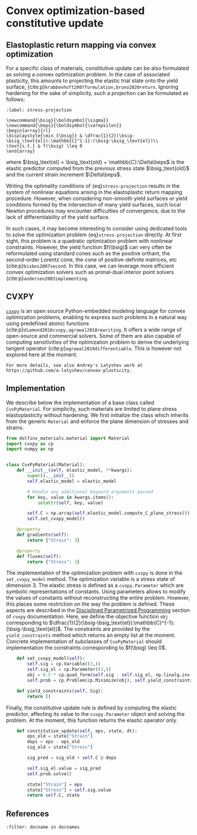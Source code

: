 # Convex optimization-based constitutive update

## Elastoplastic return mapping via convex optimization

For a specific class of materials, constitutive update can be also formulated as solving a convex optimization problem. In the case of associated plasticity, this amounts to projecting the elastic trial state onto the yield surface, {cite:p}`krabbenhoft2007formulation,bruno2020return`. Ignoring hardening for the sake of simplicity, such a projection can be formulated as follows:

```{math}
:label: stress-projection

\newcommand{\bsig}{\boldsymbol{\sigma}}
\newcommand{\beps}{\boldsymbol{\varepsilon}}
\begin{array}{rl}
\displaystyle{\min_{\bsig}} & \dfrac{1}{2}(\bsig-\bsig_\text{el}):\mathbb{C}^{-1}:(\bsig-\bsig_\text{el})\\
\text{s.t.} & f(\bsig) \leq 0
\end{array}
```

where $\bsig_\text{el} = \bsig_\text{old} + \mathbb{C}:\Delta\beps$ is the elastic predictor computed from the previous stress state $\bsig_\text{old}$ and the current strain increment $\Delta\beps$.

Writing the optimality conditions of {eq}`stress-projection` results in the system of nonlinear equations arising in the elastoplastic return mapping procedure. However, when considering non-smooth yield surfaces or yield conditions formed by the intersection of many yield surfaces, such local Newton procedures may encounter difficulties of convergence, due to the lack of differentiability of the yield surface.

In such cases, it may become interesting to consider using dedicated tools to solve the optimization problem {eq}`stress-projection` directly. At first sight, this problem is a quadratic optimization problem with nonlinear constraints. However, the yield function $f(\bsig)$ can very often be reformulated using standard cones such as the positive orthant, the second-order Lorentz cone, the cone of positive-definite matrices, etc {cite:p}`bisbos2007second`. In this case, we can leverage more efficient convex optimization solvers such as primal-dual interior point solvers {cite:p}`andersen2003implementing`.

## CVXPY

[`cvxpy`](https://www.cvxpy.org) is an open source Python-embedded modeling language for convex optimization problems, enabling to express such problems in a natural way using predefined atomic functions {cite:p}`diamond2016cvxpy,agrawal2018rewriting`. It offers a wide range of open-source and commercial solvers. Some of them are also capable of computing sensitivities of the optimization problem to derive the underlying tangent operator {cite:p}`agrawal2019differentiable`. This is however not explored here at the moment.

```{seealso}
For more details, see also Andrey's Latyshev work at https://github.com/a-latyshev/convex-plasticity.
```

## Implementation

We describe below the implementation of a base class called `CvxPyMaterial`. For simplicity, such materials are limited to plane stress elastoplasticity without hardening. We first initialize the class which inherits from the generic `Material` and enforce the plane dimension of stresses and strains. 

```python
from dolfinx_materials.material import Material
import cvxpy as cp
import numpy as np


class CvxPyMaterial(Material):
    def __init__(self, elastic_model, **kwargs):
        super().__init__()
        self.elastic_model = elastic_model

        # Handle any additional keyword arguments passed
        for key, value in kwargs.items():
            setattr(self, key, value)

        self.C = np.array(self.elastic_model.compute_C_plane_stress())
        self.set_cvxpy_model()

    @property
    def gradients(self):
        return {"Strain": 3}

    @property
    def fluxes(self):
        return {"Stress": 3}
```

The implementation of the optimization problem with `cvxpy` is done in the `set_cvxpy_model` method. The optimization variable is a stress state of dimension 3. The elastic stress is defined as a `cvxpy.Parameter` which are symbolic representations of constants. Using parameters allows to modify the values of constants without reconstructing the entire problem. However, this places some restriction on the way the problem is defined. These aspects are described in the [Disciplined Parametrized Programming](https://www.cvxpy.org/tutorial/dpp/index.html) section of `cvxpy` documentation. Here, we define the objective function `obj` corresponding to $\dfrac{1}{2}(\bsig-\bsig_\text{el}):\mathbb{C}^{-1}:(\bsig-\bsig_\text{el})$. The constraints are provided by the `yield_constraints` method which returns an empty list at the moment. Concrete implementation of subclasses of `CvxPyMaterial` should implementation the constraints corresponding to $f(\bsig) \leq 0$.

```python
    def set_cvxpy_model(self):
        self.sig = cp.Variable((3,))
        self.sig_el = cp.Parameter((3,))
        obj = 0.5 * cp.quad_form(self.sig - self.sig_el, np.linalg.inv(self.C))
        self.prob = cp.Problem(cp.Minimize(obj), self.yield_constraints(self.sig))

    def yield_constraints(self, Sig):
        return []
```

Finally, the constitutive update rule is defined by computing the elastic predictor, affecting its value to the `cvxpy.Parameter` object and solving the problem. At the moment, this function returns the elastic operator only.

```python
    def constitutive_update(self, eps, state, dt):
        eps_old = state["Strain"]
        deps = eps - eps_old
        sig_old = state["Stress"]

        sig_pred = sig_old + self.C @ deps

        self.sig_el.value = sig_pred
        self.prob.solve()

        state["Strain"] = eps
        state["Stress"] = self.sig.value
        return self.C, state
 ```


## References

```{bibliography}
:filter: docname in docnames
```
